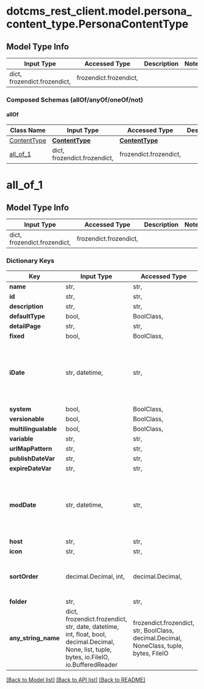 # dotcms_rest_client.model.persona_content_type.PersonaContentType

## Model Type Info
Input Type | Accessed Type | Description | Notes
------------ | ------------- | ------------- | -------------
dict, frozendict.frozendict,  | frozendict.frozendict,  |  | 

### Composed Schemas (allOf/anyOf/oneOf/not)
#### allOf
Class Name | Input Type | Accessed Type | Description | Notes
------------- | ------------- | ------------- | ------------- | -------------
[ContentType](ContentType.md) | [**ContentType**](ContentType.md) | [**ContentType**](ContentType.md) |  | 
[all_of_1](#all_of_1) | dict, frozendict.frozendict,  | frozendict.frozendict,  |  | 

# all_of_1

## Model Type Info
Input Type | Accessed Type | Description | Notes
------------ | ------------- | ------------- | -------------
dict, frozendict.frozendict,  | frozendict.frozendict,  |  | 

### Dictionary Keys
Key | Input Type | Accessed Type | Description | Notes
------------ | ------------- | ------------- | ------------- | -------------
**name** | str,  | str,  |  | [optional] 
**id** | str,  | str,  |  | [optional] 
**description** | str,  | str,  |  | [optional] 
**defaultType** | bool,  | BoolClass,  |  | [optional] 
**detailPage** | str,  | str,  |  | [optional] 
**fixed** | bool,  | BoolClass,  |  | [optional] 
**iDate** | str, datetime,  | str,  |  | [optional] value must conform to RFC-3339 date-time
**system** | bool,  | BoolClass,  |  | [optional] 
**versionable** | bool,  | BoolClass,  |  | [optional] 
**multilingualable** | bool,  | BoolClass,  |  | [optional] 
**variable** | str,  | str,  |  | [optional] 
**urlMapPattern** | str,  | str,  |  | [optional] 
**publishDateVar** | str,  | str,  |  | [optional] 
**expireDateVar** | str,  | str,  |  | [optional] 
**modDate** | str, datetime,  | str,  |  | [optional] value must conform to RFC-3339 date-time
**host** | str,  | str,  |  | [optional] 
**icon** | str,  | str,  |  | [optional] 
**sortOrder** | decimal.Decimal, int,  | decimal.Decimal,  |  | [optional] value must be a 32 bit integer
**folder** | str,  | str,  |  | [optional] 
**any_string_name** | dict, frozendict.frozendict, str, date, datetime, int, float, bool, decimal.Decimal, None, list, tuple, bytes, io.FileIO, io.BufferedReader | frozendict.frozendict, str, BoolClass, decimal.Decimal, NoneClass, tuple, bytes, FileIO | any string name can be used but the value must be the correct type | [optional]

[[Back to Model list]](../../README.md#documentation-for-models) [[Back to API list]](../../README.md#documentation-for-api-endpoints) [[Back to README]](../../README.md)

